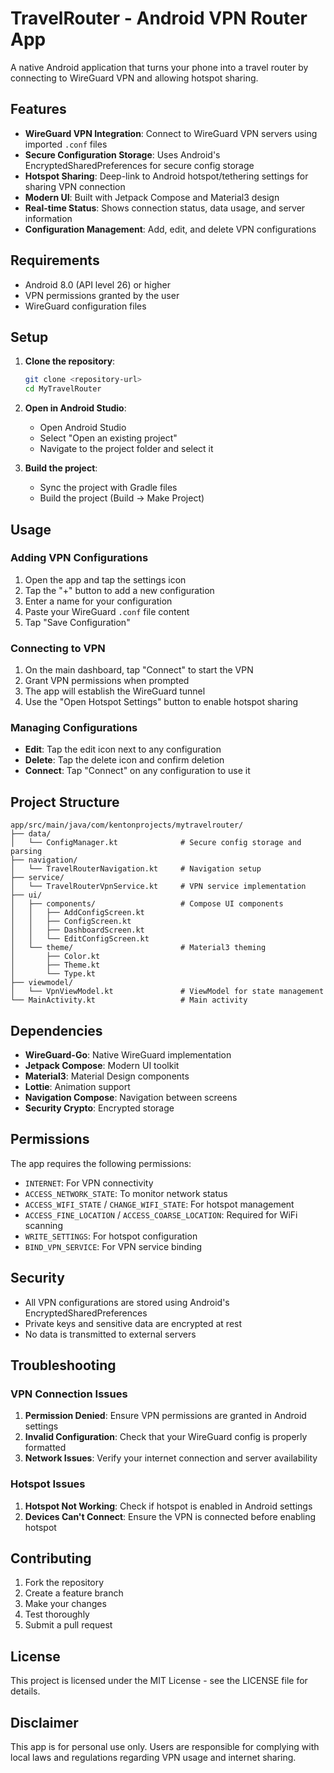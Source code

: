 # TravelRouter - Android VPN Router App

A native Android application that turns your phone into a travel router by connecting to WireGuard VPN and allowing hotspot sharing.

## Features

- **WireGuard VPN Integration**: Connect to WireGuard VPN servers using imported `.conf` files
- **Secure Configuration Storage**: Uses Android's EncryptedSharedPreferences for secure config storage
- **Hotspot Sharing**: Deep-link to Android hotspot/tethering settings for sharing VPN connection
- **Modern UI**: Built with Jetpack Compose and Material3 design
- **Real-time Status**: Shows connection status, data usage, and server information
- **Configuration Management**: Add, edit, and delete VPN configurations

## Requirements

- Android 8.0 (API level 26) or higher
- VPN permissions granted by the user
- WireGuard configuration files

## Setup

1. **Clone the repository**:
   ```bash
   git clone <repository-url>
   cd MyTravelRouter
   ```

2. **Open in Android Studio**:
   - Open Android Studio
   - Select "Open an existing project"
   - Navigate to the project folder and select it

3. **Build the project**:
   - Sync the project with Gradle files
   - Build the project (Build → Make Project)

## Usage

### Adding VPN Configurations

1. Open the app and tap the settings icon
2. Tap the "+" button to add a new configuration
3. Enter a name for your configuration
4. Paste your WireGuard `.conf` file content
5. Tap "Save Configuration"

### Connecting to VPN

1. On the main dashboard, tap "Connect" to start the VPN
2. Grant VPN permissions when prompted
3. The app will establish the WireGuard tunnel
4. Use the "Open Hotspot Settings" button to enable hotspot sharing

### Managing Configurations

- **Edit**: Tap the edit icon next to any configuration
- **Delete**: Tap the delete icon and confirm deletion
- **Connect**: Tap "Connect" on any configuration to use it

## Project Structure

```
app/src/main/java/com/kentonprojects/mytravelrouter/
├── data/
│   └── ConfigManager.kt              # Secure config storage and parsing
├── navigation/
│   └── TravelRouterNavigation.kt     # Navigation setup
├── service/
│   └── TravelRouterVpnService.kt     # VPN service implementation
├── ui/
│   ├── components/                   # Compose UI components
│   │   ├── AddConfigScreen.kt
│   │   ├── ConfigScreen.kt
│   │   ├── DashboardScreen.kt
│   │   └── EditConfigScreen.kt
│   └── theme/                        # Material3 theming
│       ├── Color.kt
│       ├── Theme.kt
│       └── Type.kt
├── viewmodel/
│   └── VpnViewModel.kt               # ViewModel for state management
└── MainActivity.kt                   # Main activity
```

## Dependencies

- **WireGuard-Go**: Native WireGuard implementation
- **Jetpack Compose**: Modern UI toolkit
- **Material3**: Material Design components
- **Lottie**: Animation support
- **Navigation Compose**: Navigation between screens
- **Security Crypto**: Encrypted storage

## Permissions

The app requires the following permissions:

- `INTERNET`: For VPN connectivity
- `ACCESS_NETWORK_STATE`: To monitor network status
- `ACCESS_WIFI_STATE` / `CHANGE_WIFI_STATE`: For hotspot management
- `ACCESS_FINE_LOCATION` / `ACCESS_COARSE_LOCATION`: Required for WiFi scanning
- `WRITE_SETTINGS`: For hotspot configuration
- `BIND_VPN_SERVICE`: For VPN service binding

## Security

- All VPN configurations are stored using Android's EncryptedSharedPreferences
- Private keys and sensitive data are encrypted at rest
- No data is transmitted to external servers

## Troubleshooting

### VPN Connection Issues

1. **Permission Denied**: Ensure VPN permissions are granted in Android settings
2. **Invalid Configuration**: Check that your WireGuard config is properly formatted
3. **Network Issues**: Verify your internet connection and server availability

### Hotspot Issues

1. **Hotspot Not Working**: Check if hotspot is enabled in Android settings
2. **Devices Can't Connect**: Ensure the VPN is connected before enabling hotspot

## Contributing

1. Fork the repository
2. Create a feature branch
3. Make your changes
4. Test thoroughly
5. Submit a pull request

## License

This project is licensed under the MIT License - see the LICENSE file for details.

## Disclaimer

This app is for personal use only. Users are responsible for complying with local laws and regulations regarding VPN usage and internet sharing.
